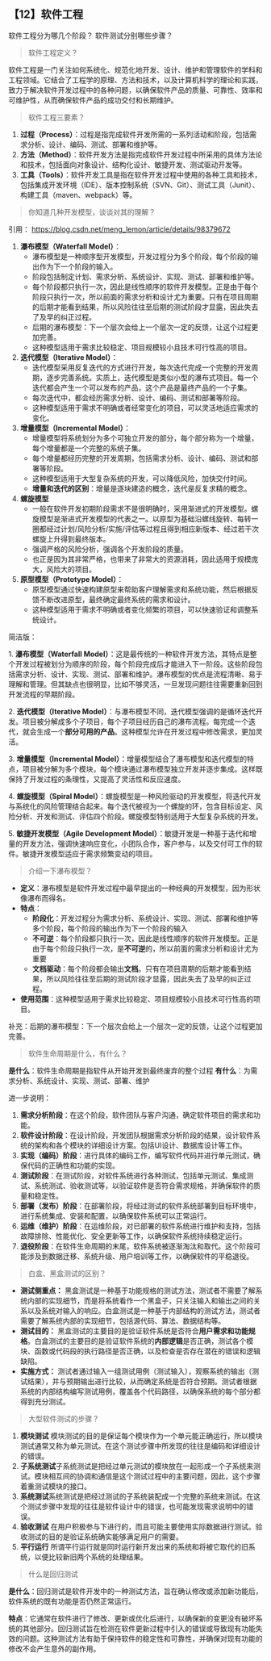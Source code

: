 ## 【12】软件工程

软件工程分为哪几个阶段？
软件测试分别哪些步骤？

> 软件工程定义？

软件工程是一门关注如何系统化、规范化地开发、设计、维护和管理软件的学科和工程领域。它结合了工程学的原理、方法和技术，以及计算机科学的理论和实践，致力于解决软件开发过程中的各种问题，以确保软件产品的质量、可靠性、效率和可维护性，从而确保软件产品的成功交付和长期维护。

> 软件工程三要素？

1. **过程（Process）**：过程是指完成软件开发所需的一系列活动和阶段，包括需求分析、设计、编码、测试、部署和维护等。
2. **方法（Method）**：软件开发方法是指完成软件开发过程中所采用的具体方法论和技术，包括面向对象设计、结构化设计、敏捷开发、测试驱动开发等。
3. **工具（Tools）**：软件开发工具是指在软件开发过程中使用的各种工具和技术，包括集成开发环境（IDE）、版本控制系统（SVN、Git）、测试工具（Junit）、构建工具（maven、webpack）等。

> 你知道几种开发模型，谈谈对其的理解？

引用： https://blog.csdn.net/meng_lemon/article/details/98379672

1. **瀑布模型（Waterfall Model）**：
    - 瀑布模型是一种顺序型开发模型，开发过程分为多个阶段，每个阶段的输出作为下一个阶段的输入。
    - 阶段包括制定计划、需求分析、系统设计、实现、测试、部署和维护等。
    - 每个阶段都只执行一次，因此是线性顺序的软件开发模型。正是由于每个阶段只执行一次，所以前面的需求分析和设计尤为重要。只有在项目周期的后期才能看到结果，所以风险往往至后期的测试阶段才显露，因此失去了及早的纠正过程。
    - 后期的瀑布模型：下一个层次会给上一个层次一定的反馈，让这个过程更加完善。
    - 这种模型适用于需求比较稳定、项目规模较小且技术可行性高的项目。
2. **迭代模型（Iterative Model）**：
    - 迭代模型采用反复迭代的方式进行开发，每次迭代完成一个完整的开发周期，逐步完善系统。实质上，迭代模型是类似小型的瀑布式项目。每一个迭代都会产生一个可以发布的产品，这个产品是最终产品的一个子集。
    - 每次迭代中，都会经历需求分析、设计、编码、测试和部署等阶段。
    - 这种模型适用于需求不明确或者经常变化的项目，可以灵活地适应需求的变化。
3. **增量模型（Incremental Model）**：
    - 增量模型将系统划分为多个可独立开发的部分，每个部分称为一个增量，每个增量都是一个完整的系统子集。
    - 每个增量都经历完整的开发周期，包括需求分析、设计、编码、测试和部署等阶段。
    - 这种模型适用于大型复杂系统的开发，可以降低风险，加快交付时间。
    - **增量和迭代的区别**：增量是逐块建造的概念，迭代是反复求精的概念。
4. **螺旋模型**
	- 一般在软件开发初期阶段需求不是很明确时，采用渐进式的开发模型。螺旋模型是渐进式开发模型的代表之一。以原型为基础沿螺线旋转、每转一圈都经过计划/风险分析/实施/评估等过程且得到相应新版本、经过若干次螺旋上升得到最终版本。
	- 强调严格的风险分析，强调各个开发阶段的质量。
	- 也正是因为其非常严格，也带来了非常大的资源消耗，因此适用于规模庞大，风险大的项目。
5. **原型模型（Prototype Model）**：
    - 原型模型通过快速构建原型来帮助客户理解需求和系统功能，然后根据反馈不断改进原型，最终确定最终系统的需求和设计。
    - 这种模型适用于需求不明确或者变化频繁的项目，可以快速验证和调整系统设计。

简洁版：

1. **瀑布模型（Waterfall Model）**：这是最传统的一种软件开发方法，其特点是整个开发过程被划分为顺序的阶段，每个阶段完成后才能进入下一阶段。这些阶段包括需求分析、设计、实现、测试、部署和维护。瀑布模型的优点是流程清晰、易于理解和管理。但其缺点也很明显，比如不够灵活，一旦发现问题往往需要重新回到开发流程的早期阶段。  
  
2. **迭代模型（Iterative Model）**：与瀑布模型不同，迭代模型强调的是循环迭代开发。项目被分解成多个子项目，每个子项目经历自己的瀑布流程。每完成一个迭代，就会生成一个**部分可用的产品**。这种模型允许在开发过程中修改需求，更加灵活。  
  
3. **增量模型（Incremental Model）**：增量模型结合了瀑布模型和迭代模型的特点，项目被分解为多个模块，每个模块通过瀑布模型独立开发并逐步集成。这样既保持了开发过程的条理性，又提高了灵活性和反应速度。  
  
4. **螺旋模型（Spiral Model）**：螺旋模型是一种风险驱动的开发模型，将迭代开发与系统化的风险管理结合起来。每个迭代被视为一个螺旋的环，包含目标设定、风险分析、开发和测试、评估四个阶段。螺旋模型特别适用于大型复杂系统的开发。  
  
5. **敏捷开发模型（Agile Development Model）**：敏捷开发是一种基于迭代和增量的开发方法，强调快速响应变化，小团队合作，客户参与，以及交付可工作的软件。敏捷开发模型适应于需求频繁变动的项目。

> 介绍一下瀑布模型？

- **定义**：瀑布模型是软件开发过程中最早提出的一种经典的开发模型，因为形状像瀑布而得名。
- **特点**：
	- **阶段化**：开发过程分为需求分析、系统设计、实现、测试、部署和维护等多个阶段，每个阶段的输出作为下一个阶段的输入
	- **不可逆**：每个阶段都只执行一次，因此是线性顺序的软件开发模型。正是由于每个阶段只执行一次，是**不可逆**的，所以前面的需求分析和设计尤为重要
	- **文档驱动**：每个阶段都会输出**文档**。只有在项目周期的后期才能看到结果，所以风险往往至后期的测试阶段才显露，因此失去了及早的纠正过程。
- **使用范围**：这种模型适用于需求比较稳定、项目规模较小且技术可行性高的项目。

补充：后期的瀑布模型：下一个层次会给上一个层次一定的反馈，让这个过程更加完善。

> 软件生命周期是什么，有什么？

**是什么**：软件生命周期是指软件从开始开发到最终废弃的整个过程
**有什么**：为需求分析、系统设计、实现、测试、部署、维护

进一步说明：

1. **需求分析阶段**：在这个阶段，软件团队与客户沟通，确定软件项目的需求和功能。
2. **软件设计阶段**：在设计阶段，开发团队根据需求分析阶段的结果，设计软件系统的架构和各个模块的详细设计方案。包括UI设计、数据库设计等工作。
3. **实现（编码）阶段**：进行具体的编码工作，编写软件代码并进行单元测试，确保代码的正确性和功能的实现。
4. **测试阶段**：在测试阶段，对软件系统进行各种测试，包括单元测试、集成测试、系统测试、验收测试等，以验证软件是否符合需求规格，并确保软件的质量和稳定性。
5. **部署（发布）阶段**：在部署阶段，将经过测试的软件系统部署到目标环境中，进行系统集成、安装和配置，以确保软件系统可以正常运行。
6. **运维（维护）阶段**：在运维阶段，对已部署的软件系统进行维护和支持，包括故障排除、性能优化、安全更新等工作，以确保软件系统持续稳定运行。
7. **退役阶段**：在软件生命周期的末尾，软件系统被逐渐淘汰和取代。这个阶段可能涉及到数据迁移、系统升级、用户培训等工作，以确保软件的平稳退役。

> 白盒、黑盒测试的区别？

- **测试侧重点：** 黑盒测试是一种基于功能规格的测试方法，测试者不需要了解系统内部的实现细节，而是将系统看作一个黑盒子，只关注输入和输出之间的关系以及系统对输入的响应。白盒测试是一种基于内部结构的测试方法，测试者需要了解系统内部的实现细节，包括源代码、算法、数据结构等。
- **测试目的：** 黑盒测试的主要目的是验证软件系统是否符合**用户需求和功能规格**。白盒测试的主要目的是验证软件系统的**内部逻辑**是否正确，测试各个模块、函数或代码段的执行路径是否正确，以及检查是否存在潜在的错误和逻辑缺陷。
- **实施方式：** 测试者通过输入一组测试用例（测试输入），观察系统的输出（测试结果），并与预期输出进行比较，从而确定系统是否符合预期。测试者根据系统的内部结构编写测试用例，覆盖各个代码路径，以确保系统的每个部分都得到充分测试。


> 大型软件测试的步骤？

1. **模块测试** 模块测试的目的是保证每个模块作为一个单元能正确运行，所以模块测试通常又称为单元测试。在这个测试步骤中所发现的往往是编码和详细设计的错误。
2. **子系统测试**子系统测试是把经过单元测试的模块放在一起形成一个子系统来测试。模块相互间的协调和通信是这个测试过程中的主要问题，因此，这个步骤着重测试模块的接口。
3. **系统测试**系统测试是把经过测试的子系统装配成一个完整的系统来测试。在这个测试步骤中发现的往往是软件设计中的错误，也可能发现需求说明中的错误。
4. **验收测试** 在用户积极参与下进行的，而且可能主要使用实际数据进行测试。验收测试的目的是验证系统确实能够满足用户的需要。
5. **平行运行** 所谓平行运行就是同时运行新开发出来的系统和将被它取代的旧系统，以便比较新旧两个系统的处理结果。

> 什么是回归测试

**是什么**：回归测试是软件开发中的一种测试方法，旨在确认修改或添加新功能后，软件系统的既有功能是否仍然正常运行。

**特点**：它通常在软件进行了修改、更新或优化后进行，以确保新的变更没有破坏系统的其他部分。回归测试旨在检测在软件更新过程中引入的错误或导致现有功能失效的问题。这种测试方法有助于保持软件的稳定性和可靠性，并确保对现有功能的修改不会产生意外的副作用。




